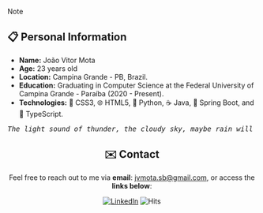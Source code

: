 <!-- README.md -->
<!-- Informações Pessoais -->

> [!NOTE]
>
> ## 📋 Personal Information
> 
> - **Name:** João Vitor Mota
> - **Age:** 23 years old
> - **Location:** Campina Grande - PB, Brazil.
> - **Education:** Graduating in Computer Science at the Federal University of Campina Grande - Paraíba (2020 - Present).
> - **Technologies:** 🎨 CSS3, 🌐 HTML5, 🐍 Python, ☕ Java, 🍃 Spring Boot, and 📄 TypeScript.
>
>
> <div align="center">
> 
>    <pre><i>The light sound of thunder, the cloudy sky, maybe rain will come.</i></pre>
> 
> </div>
>
> 
> <div align="center">
>
> ## ✉️ Contact
> 
> Feel free to reach out to me via **email**: [jvmota.sb@gmail.com](mailto:jvmota.sb@gmail.com), or access the **links below**:
>
> [![LinkedIn](https://img.shields.io/badge/Linkedin-0077B5)](https://www.linkedin.com/in/jvsmota/)
> ![Hits](https://hits.sh/github.com/JVSMOTA.svg?color=0077B5)
>
> </div>
 
<!-- ![JVSMOTA's GitHub stats](https://github-readme-stats.vercel.app/api?username=JVSMOTA&show_icons=true&theme=transparent) -->
